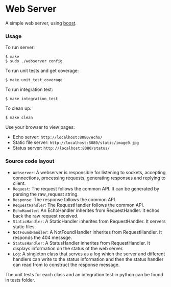 # Web Server 

A simple web server, using [boost](http://www.boost.org/doc/libs/1_62_0/doc/html/boost_asio.html). 

### Usage

To run server:
```
$ make
$ sudo ./webserver config
```

To run unit tests and get coverage:
```
$ make unit_test_coverage
```

To run integration test:
```
$ make integration_test
```

To clean up:
```
$ make clean
```

Use your browser to view pages: 
* Echo server: `http://localhost:8080/echo/`
* Static file server: `http://localhost:8080/static/image0.jpg`
* Status server: `http://localhost:8080/status/`

### Source code layout
* `Webserver`: A webserver is responsible for listening to sockets, accepting connections, processing requests, generating responses and replying to client. 
* `Request`: The request follows the common API. It can be generated by parsing the raw_request string. 
* `Response`: The response follows the common API. 
* `RequestHandler`: The RequestHandler follows the common API. 
* `EchoHandler`: An EchoHandler inherites from RequestHandler. It echos back the raw request received. 
* `StaticHandler`: A StaticHandler inherites from RequestHandler. It servers static files. 
* `NotFoundHandler`: A NotFoundHandler inherites from RequestHandler. It responds the 404 messsge.
* `StatusHandler`: A StatusHandler inherites from RequestHandler. It displays information on the status of the web server.
* `Log`: A singleton class that serves as a log which the server and different handlers can write to the status information and then the status handler can read from to construct the response message.

The unit tests for each class and an integration test in python can be found in tests folder. 
